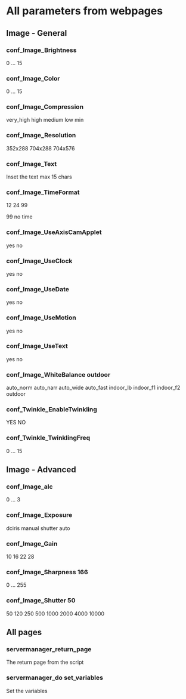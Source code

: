 # All parameters from webpages

## Image - General

### conf_Image_Brightness

0 ... 15

### conf_Image_Color

0 ... 15

### conf_Image_Compression

very_high high medium low min

### conf_Image_Resolution

352x288 704x288 704x576

### conf_Image_Text

Inset the text max 15 chars

### conf_Image_TimeFormat

12 24 99

99 no time

### conf_Image_UseAxisCamApplet

yes no

### conf_Image_UseClock

yes no

### conf_Image_UseDate

yes no

### conf_Image_UseMotion

yes no

### conf_Image_UseText

yes no

### conf_Image_WhiteBalance	outdoor

auto_norm auto_narr auto_wide auto_fast indoor_lb indoor_f1 indoor_f2 outdoor

### conf_Twinkle_EnableTwinkling

YES NO

### conf_Twinkle_TwinklingFreq

0 ... 15

## Image - Advanced

### conf_Image_alc

0 ... 3

### conf_Image_Exposure

dciris manual shutter auto

### conf_Image_Gain

10 16 22 28

### conf_Image_Sharpness	166

0 ... 255

### conf_Image_Shutter	50

50 120 250 500 1000 2000 4000 10000

## All pages


### servermanager_return_page

The return page from the script

### servermanager_do	set_variables

Set the variables

